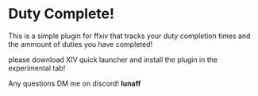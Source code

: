 
# Duty Complete!

This is a simple plugin for ffxiv that tracks your duty completion times and the ammount of duties you have completed! 

please download XIV quick launcher and install the plugin in the experimental tab! 

Any questions DM me on discord!
**lunaff**
